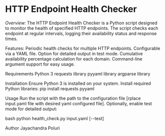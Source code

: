 # HTTP Endpoint Health Checker
*Overview:*
The HTTP Endpoint Health Checker is a Python script designed to monitor the health of specified HTTP endpoints. The script checks each endpoint at regular intervals, logging their availability status and response times.

Features:
Periodic health checks for multiple HTTP endpoints.
Configurable via a YAML file.
Option for detailed output in test mode.
Cumulative availability percentage calculation for each domain.
Command-line argument support for easy usage.

Requirements
Python 3
requests library
pyyaml library
argparse library

Installation
Ensure Python 3 is installed on your system.
Install required Python libraries:
pip install requests pyyaml


Usage
Run the script with the path to the configuration file [rplace input.yaml file with desired yaml configured file]. Optionally, enable test mode for detailed output:

bash
python health_check.py input.yaml [--test]


Author
Jayachandra Poluri
